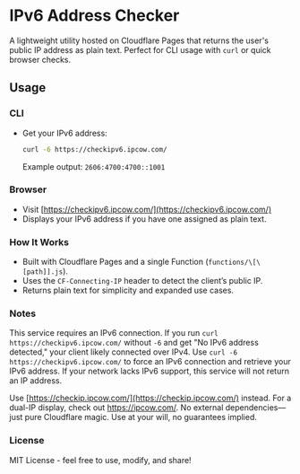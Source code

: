 # IPv6 Address Checker

A lightweight utility hosted on Cloudflare Pages that returns the user's public IP address as plain text. Perfect for CLI usage with `curl` or quick browser checks.

## Usage 

### CLI 

-   Get your IPv6 address: 
    ```bash
    curl -6 https://checkipv6.ipcow.com/
    ```
    Example output: `2606:4700:4700::1001` 

### Browser 
- Visit [https://checkipv6.ipcow.com/](https://checkipv6.ipcow.com/) 
- Displays your IPv6 address if you have one assigned as plain text. 

### How It Works 
- Built with Cloudflare Pages and a single Function (`functions/\[\[path]].js`).
- Uses the `CF-Connecting-IP` header to detect the client’s public IP.
- Returns plain text for simplicity and expanded use cases. 

### Notes  
This service requires an IPv6 connection. If you run `curl https://checkipv6.ipcow.com/` without `-6` and get "No IPv6 address detected," your client likely connected over IPv4. Use `curl -6 https://checkipv6.ipcow.com/` to force an IPv6 connection and retrieve your IPv6 address. If your network lacks IPv6 support, this service will not return an IP address.

Use [https://checkip.ipcow.com/](https://checkip.ipcow.com/) instead. For a dual-IP display, check out <https://ipcow.com/>.
No external dependencies—just pure Cloudflare magic. Use at your will, no guarantees implied.

### License  
MIT License - feel free to use, modify, and share!
